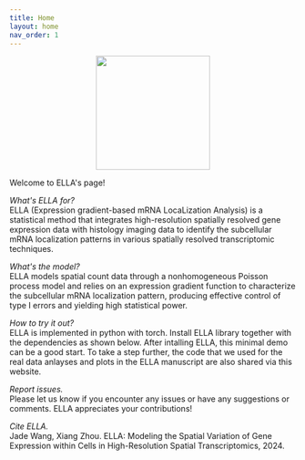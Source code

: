 ```yaml
---
title: Home
layout: home
nav_order: 1
---
```


<div style="margin: 0 auto; text-align: center;"> 
  <img src="{{ site.baseurl }}/images/home_logo.png" width="200" />
</div>

Welcome to ELLA's page!

*What's ELLA for?*\
ELLA (Expression gradient-based mRNA LocaLization Analysis) is a statistical method that integrates high-resolution spatially resolved gene expression data with histology imaging data to identify the subcellular mRNA localization patterns in various spatially resolved transcriptomic techniques. 

*What's the model?*\
ELLA models spatial count data through a nonhomogeneous Poisson process model and relies on an expression gradient function to characterize the subcellular mRNA localization pattern, producing effective control of type I errors and yielding high statistical power.

*How to try it out?*\
ELLA is implemented in python with torch. Install ELLA library together with the dependencies as shown below. After intalling ELLA, this minimal demo can be a good start. To take a step further,  the code that we used for the real data anlayses and plots in the ELLA manuscript are also shared via this website.

*Report issues.*\
Please let us know if you encounter any issues or have any suggestions or comments. ELLA appreciates your contributions!

*Cite ELLA.*\
Jade Wang, Xiang Zhou. ELLA: Modeling the Spatial Variation of Gene Expression within Cells in High-Resolution Spatial Transcriptomics, 2024.